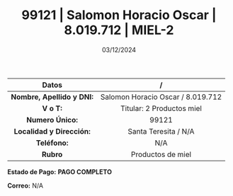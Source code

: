 ﻿---
title: 99121 | Salomon Horacio Oscar | 8.019.712 | MIEL-2
date: 03/12/2024
draft: false
tags: ['miel', 'titular', 'santa-teresita']
---

|          **Datos**          |  /  |
|:---------------------------:|:---:|
| **Nombre, Apellido y DNI:** | Salomon Horacio Oscar / 8.019.712 |
|          **V o T:**         | Titular: 2 Productos miel |
|      **Numero Único:**      | 99121 |
|  **Localidad y Dirección:** | Santa Teresita / N/A |
|        **Teléfono:**        | N/A |
|          **Rubro**          | Productos de miel |

**Estado de Pago:** **PAGO COMPLETO**

**Correo:** N/A
